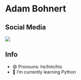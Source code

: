 # Adam Bohnert

## Social Media

<a href="http://twitter.com/adambohnert">
    <img src="https://img.shields.io/twitter/follow/adambohnert?label=Twitter&logo=twitter&style=for-the-badge" />
 </a>

## Info

 - 😄 Pronouns: he/him/his
 - 🌱 I’m currently learning Python
 
<!--
**AdamBohnert/AdamBohnert** is a ✨ _special_ ✨ repository because its `README.md` (this file) appears on your GitHub profile.

Here are some ideas to get you started:

- 🔭 I’m currently working on ...
- 👯 I’m looking to collaborate on ...
- 🤔 I’m looking for help with ...
- 💬 Ask me about ...
- 📫 How to reach me: ...
- ⚡ Fun fact: ...
-->
